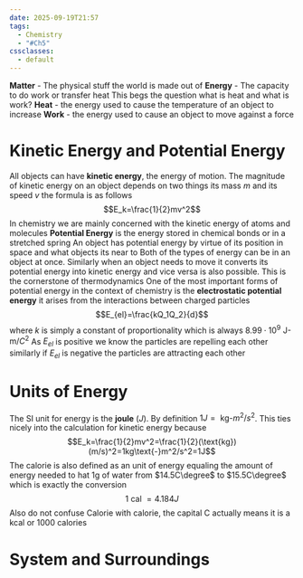```yaml
---
date: 2025-09-19T21:57
tags:
  - Chemistry
  - "#Ch5"
cssclasses:
  - default
---
```

**Matter** - The physical stuff the world is made out of
**Energy** - The capacity to do work or transfer heat 
This begs the question what is heat and what is work?
**Heat** - the energy used to cause the temperature of an object to increase
**Work** - the energy used to cause an object to move against a force

# Kinetic Energy and Potential Energy
All objects can have **kinetic energy**, the energy of motion. The magnitude of kinetic energy on an object depends on two things its mass $m$ and its speed $v$ the formula is as follows$$E_k=\frac{1}{2}mv^2$$
In chemistry we are mainly concerned with the kinetic energy of atoms and molecules
**Potential Energy** is the energy stored in chemical bonds or in a stretched spring
An object has potential energy by virtue of its position in space and what objects its near to
Both of the types of energy can be in an object at once. Similarly when an object needs to move it converts its potential energy into kinetic energy and vice versa is also possible.
This is the cornerstone of thermodynamics
One of the most important forms of potential energy in the context of chemistry is the **electrostatic potential energy** it arises from the interactions between charged particles$$E_{el}=\frac{kQ_1Q_2}{d}$$
where $k$ is simply a constant of proportionality which is always $8.99\cdot 10^{9}\text{ J-m/}C^2$
As $E_{el}$ is positive we know the particles are repelling each other similarly if $E_{el}$ is negative the particles are attracting each other

# Units of Energy
The SI unit for energy is the **joule** ($J$). By definition $1J=\text{ kg-}m^2/s^2$. This ties nicely into the calculation for kinetic energy because$$E_k=\frac{1}{2}mv^2=\frac{1}{2}(\text{kg})(m/s)^2=1kg\text{-}m^2/s^2=1J$$
The calorie is also defined as an unit of energy equaling the amount of energy needed to hat 1g of water from $14.5C\degree$ to $15.5C\degree$ which is exactly the conversion$$1\text{ cal }=4.184J$$
Also do not confuse Calorie with calorie, the capital C actually means it is a kcal or 1000 calories

# System and Surroundings
